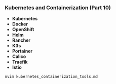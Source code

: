 ### **Kubernetes and Containerization** (Part 10)

- **Kubernetes**
- **Docker**
- **OpenShift**
- **Helm**
- **Rancher**
- **K3s**
- **Portainer**
- **Calico**
- **Traefik**
- **Istio**

```bash
nvim kubernetes_containerization_tools.md
```
